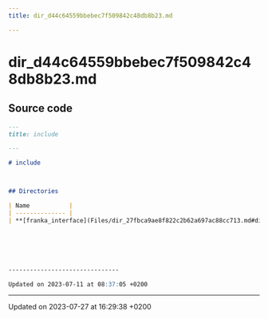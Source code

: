 ```yaml
---
title: dir_d44c64559bbebec7f509842c48db8b23.md

---
```


# dir_d44c64559bbebec7f509842c48db8b23.md






## Source code

```markdown
---
title: include

---

# include



## Directories

| Name           |
| -------------- |
| **[franka_interface](Files/dir_27fbca9ae8f822c2b62a697ac88cc713.md#dir-franka-interface)**  |






-------------------------------

Updated on 2023-07-11 at 08:37:05 +0200
```


-------------------------------

Updated on 2023-07-27 at 16:29:38 +0200
